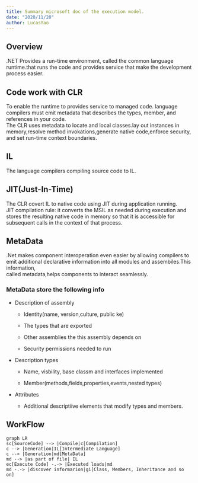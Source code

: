 ```yaml
---
title: Summary microsoft doc of the execution model.
date: "2020/11/20"
author: LucasYao
---
```

## Overview
.NET Provides a run-time environment, called the common language runtime.that runs the code and provides service that make the development process easier.

## Code work with CLR
To enable the runtime to provides service to managed code. language compilers must emit metadata that describes the types, member, and references in your code.  
The CLR uses metadata to locate and local classes.lay out instances in memory,resolve method invokations,generate native code,enforce security, and set run-time context boundaries.

## IL
The language compilers compiling source code to IL.

## JIT(Just-In-Time)
The CLR covert IL to native code using JIT during application running.  
JIT compilation rule: it converts the MSIL as needed during execution and stores the resulting native code in memory so that it is accessible for subsequent calls in the context of that process.

## MetaData
.Net makes component interoperation even easier by allowing compilers to emit additional declarative information into all modules and assembiles.This information,  
called metadata,helps components to interact seamlessly.

### MetaData store the following info
+ Description of assembly

  - Identity(name, version,culture, public ke)
  
  - The types that are exported
  
  - Other assemblies the this assembly depends on
  
  - Security permissions needed to run
  
+ Description types

  - Name, visbility, base classm and interfaces implemented
  
  - Member(methods,fields,properties,events,nested types)
  
+ Attributes

  - Additional descriptiive elements that modify types and members.
  
## WorkFlow

```mermaid
graph LR
sc[SourceCode] --> |Compile|c[Compilation]
c --> |Generation|IL[Intermediate Language]
c --> |Generation|md[MetaData]
md --> |as part of file| IL
ec[Execute Code] -.-> |Executed loads|md
md -.-> |discover informarion|gi[Class, Members, Inheritance and so on]
 ```
